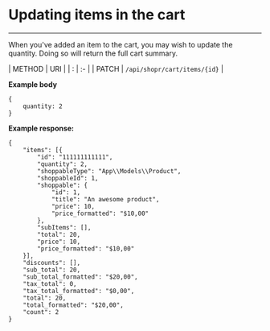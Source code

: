 # Updating items in the cart

---

<a name="section-1"></a>

When you've added an item to the cart, you may wish to update the quantity. Doing so will return the full cart summary.

| METHOD | URI   |
| :      | :-    |
| PATCH  | `/api/shopr/cart/items/{id}` |

**Example body**
```text
{
    quantity: 2
}
```

**Example response:**

```text
{
	"items": [{
		"id": "111111111111",
		"quantity": 2,
		"shoppableType": "App\\Models\\Product",
		"shoppableId": 1,
		"shoppable": {
			"id": 1,
			"title": "An awesome product",
			"price": 10,
			"price_formatted": "$10,00"
		},
		"subItems": [],
		"total": 20,
		"price": 10,
		"price_formatted": "$10,00"
	}],
	"discounts": [],
	"sub_total": 20,
	"sub_total_formatted": "$20,00",
	"tax_total": 0,
	"tax_total_formatted": "$0,00",
	"total": 20,
	"total_formatted": "$20,00",
	"count": 2
}
```
